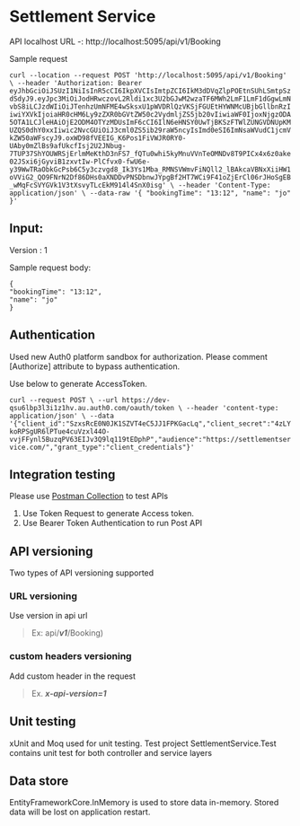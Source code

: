 # Settlement Service

API localhost URL -: http://localhost:5095/api/v1/Booking

   Sample request
   
   `curl --location --request POST 'http://localhost:5095/api/v1/Booking' \
--header 'Authorization: Bearer eyJhbGciOiJSUzI1NiIsInR5cCI6IkpXVCIsImtpZCI6IkM3dDVqZlpPOEtnSUhLSmtpSzdSdyJ9.eyJpc3MiOiJodHRwczovL2Rldi1xc3U2bGJwM2wzaTF6MWh2LmF1LmF1dGgwLmNvbS8iLCJzdWIiOiJTenhzUmNFME4wSksxU1pWVDRlQzVKSjFGUEtHYWNMcUBjbGllbnRzIiwiYXVkIjoiaHR0cHM6Ly9zZXR0bGVtZW50c2VydmljZS5jb20vIiwiaWF0IjoxNjgzODA5OTA1LCJleHAiOjE2ODM4OTYzMDUsImF6cCI6IlN6eHNSY0UwTjBKSzFTWlZUNGVDNUpKMUZQS0dhY0xxIiwic2NvcGUiOiJ3cml0ZS5ib29raW5ncyIsImd0eSI6ImNsaWVudC1jcmVkZW50aWFscyJ9.oxWD98fVEEIG_K6Pos1FiVWJR0RY0-UAby0mZlBs9afUkcfIsj2U2JNbug-7TUP37ShYOUWRSjErlmMeKthD3nFS7_fQTu0whi5kyMnuVVnTeOMNDv8T9PICx4x6z0ake02JSxi6jGyviB1zxvtIw-PlCfvx0-fwU6e-y39WwTRaObkGcPsb6C5y3czvgd8_Ik3Ys1Mba_RMNSVWmvFiNQll2_lBAkcaVBNxXiiHW1oVViG2_QO9FNrN2Df86DHs0aXNDDvPNSDbnwJYpgBf2HT7WCi9F41oZjErCl06rJHoSgEB_wMqFcSVYGVk1V3tXsvyTLcEkM914l4SnX0isg' \
--header 'Content-Type: application/json' \
--data-raw '{
  "bookingTime": "13:12",
  "name": "jo"
}'`
## Input:
  Version : 1
  
  Sample request body:
  
    {
    "bookingTime": "13:12",
    "name": "jo"
    }

## Authentication 
Used new Auth0 platform sandbox for authorization. Please comment [Authorize] attribute to bypass authentication.

Use below to generate AccessToken.

`curl --request POST \
  --url https://dev-qsu6lbp3l3i1z1hv.au.auth0.com/oauth/token \
  --header 'content-type: application/json' \
  --data '{"client_id":"SzxsRcE0N0JK1SZVT4eC5JJ1FPKGacLq","client_secret":"4zLYkoRPSgUR6lPTue4cuVzxl44O-vvjFFynl5BuzqPV63EIJv3Q9lq119tEDphP","audience":"https://settlementservice.com/","grant_type":"client_credentials"}'`
 
 ## Integration testing
 
Please use [Postman Collection](https://github.com/rajeevpoulose/SettlementService/blob/master/SettlementService/Integration%20Testing/SettlementService.postman_collection.json) to test APIs 
 1. Use Token Request to generate Access token.
 2. Use Bearer Token Authentication to run Post API

## API versioning 
Two types of API versioning supported 

### URL versioning
 Use version in api url 
 
> Ex: api/***v1***/Booking) 
 
 ### custom headers versioning 
 
 Add custom header in the request 
 
> Ex. ***x-api-version=1*** 

## Unit testing 

xUnit and Moq used for unit testing. 
Test project SettlementService.Test contains unit test for both controller and service layers

## Data store

EntityFrameworkCore.InMemory is used to store data in-memory. Stored data will be lost on application restart. 

